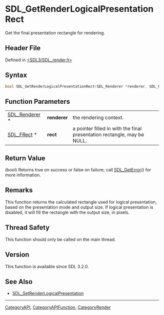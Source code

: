 # SDL_GetRenderLogicalPresentationRect

Get the final presentation rectangle for rendering.

## Header File

Defined in [<SDL3/SDL_render.h>](https://github.com/libsdl-org/SDL/blob/main/include/SDL3/SDL_render.h)

## Syntax

```c
bool SDL_GetRenderLogicalPresentationRect(SDL_Renderer *renderer, SDL_FRect *rect);
```

## Function Parameters

|                                |              |                                                                         |
| ------------------------------ | ------------ | ----------------------------------------------------------------------- |
| [SDL_Renderer](SDL_Renderer) * | **renderer** | the rendering context.                                                  |
| [SDL_FRect](SDL_FRect) *       | **rect**     | a pointer filled in with the final presentation rectangle, may be NULL. |

## Return Value

(bool) Returns true on success or false on failure; call
[SDL_GetError](SDL_GetError)() for more information.

## Remarks

This function returns the calculated rectangle used for logical
presentation, based on the presentation mode and output size. If logical
presentation is disabled, it will fill the rectangle with the output size,
in pixels.

## Thread Safety

This function should only be called on the main thread.

## Version

This function is available since SDL 3.2.0.

## See Also

- [SDL_SetRenderLogicalPresentation](SDL_SetRenderLogicalPresentation)

----
[CategoryAPI](CategoryAPI), [CategoryAPIFunction](CategoryAPIFunction), [CategoryRender](CategoryRender)

